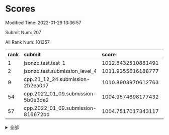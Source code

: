 # Scores

Modified Time: 2022-01-29 13:36:57

Submit Num: 207

All Rank Num: 101357

| rank |               submit               |       score        |       sigma        | pk_num |
| :--- | :--------------------------------- | :----------------- | :----------------- | :----- |
| 1    | jsonzb.test.test_1                 | 1012.8432510881491 | 0.7906099290221811 | 1957   |
| 2    | jsonzb.test.submission_level_4     | 1011.9355616188777 | 0.7971369806712525 | 1959   |
| 9    | cpp.21_12_24.submission-2b2ea0d7   | 1010.8903970612763 | 0.7759438876161477 | 1953   |
| 54   | cpp.2022_01_09.submission-5b0e3de2 | 1004.9574698177432 | 0.7089383021696376 | 1961   |
| 57   | cpp.2022_01_09.submission-816672bd | 1004.7517017343117 | 0.7259860503778235 | 1960   |


<details>
<summary>全部</summary>

| rank |                 submit                 |       score        |       sigma        | pk_num |
| :--- | :------------------------------------- | :----------------- | :----------------- | :----- |
| 1    | jsonzb.test.test_1                     | 1012.8432510881491 | 0.7906099290221811 | 1957   |
| 2    | jsonzb.test.submission_level_4         | 1011.9355616188777 | 0.7971369806712525 | 1959   |
| 3    | gobigger.level_3.submission_level_3_24 | 1011.8722152972159 | 0.7885530030486588 | 1957   |
| 4    | gobigger.level_3.submission_level_3_49 | 1011.5289838045028 | 0.7676645118507199 | 1960   |
| 5    | gobigger.level_3.submission_level_3_2  | 1011.4128540716721 | 0.7734242254537278 | 1956   |
| 6    | gobigger.level_3.submission_level_3_0  | 1011.0579827457269 | 0.7625831117608397 | 1960   |
| 7    | gobigger.level_3.submission_level_3_6  | 1011.0354850555243 | 0.7784245356952749 | 1965   |
| 8    | gobigger.level_3.submission_level_3_34 | 1010.9940640827747 | 0.7631569151991577 | 1955   |
| 9    | cpp.21_12_24.submission-2b2ea0d7       | 1010.8903970612763 | 0.7759438876161477 | 1953   |
| 10   | gobigger.level_3.submission_level_3_45 | 1010.8403974629051 | 0.7619922239033174 | 1958   |
| 11   | gobigger.level_3.submission_level_3_41 | 1010.7145786023999 | 0.749209983403509  | 1960   |
| 12   | gobigger.level_3.submission_level_3_14 | 1010.6905049828147 | 0.7582035761698114 | 1957   |
| 13   | gobigger.level_3.submission_level_3_1  | 1010.5658993409752 | 0.7592466986153519 | 1959   |
| 14   | gobigger.level_3.submission_level_3_40 | 1010.4524973635129 | 0.7786774173026324 | 1961   |
| 15   | gobigger.level_3.submission_level_3_19 | 1010.4400685739805 | 0.7490853094262058 | 1959   |
| 16   | gobigger.level_3.submission_level_3_18 | 1010.4063366503128 | 0.7616446728863473 | 1956   |
| 17   | gobigger.level_3.submission_level_3_10 | 1010.2425840995168 | 0.7510865619576725 | 1960   |
| 18   | gobigger.level_3.submission_level_3_7  | 1010.1805324029696 | 0.7650065142480772 | 1958   |
| 19   | gobigger.level_3.submission_level_3_42 | 1010.1763564265839 | 0.7667937864824556 | 1958   |
| 20   | gobigger.level_3.submission_level_3_15 | 1010.1400926090968 | 0.7551693489059588 | 1958   |
| 21   | gobigger.level_3.submission_level_3_32 | 1010.1374894741538 | 0.769801020016144  | 1962   |
| 22   | gobigger.level_3.submission_level_3_39 | 1010.0780119517805 | 0.749827968999418  | 1959   |
| 23   | gobigger.level_3.submission_level_3_35 | 1010.0383902192915 | 0.7461134753636968 | 1959   |
| 24   | gobigger.level_3.submission_level_3_46 | 1009.9646028043898 | 0.7679004353870401 | 1960   |
| 25   | gobigger.level_3.submission_level_3_20 | 1009.9371661783866 | 0.7715851066621336 | 1957   |
| 26   | gobigger.level_3.submission_level_3_28 | 1009.8754419641991 | 0.7456445095906375 | 1959   |
| 27   | gobigger.level_3.submission_level_3_37 | 1009.8735117902817 | 0.7335681448118353 | 1955   |
| 28   | gobigger.level_3.submission_level_3_13 | 1009.8526995185091 | 0.7617020534065422 | 1956   |
| 29   | gobigger.level_3.submission_level_3_4  | 1009.8354556606847 | 0.7623889009341159 | 1959   |
| 30   | gobigger.level_3.submission_level_3_5  | 1009.7946397856111 | 0.7537422601295122 | 1961   |
| 31   | gobigger.level_3.submission_level_3_47 | 1009.7330988042904 | 0.7395535116666053 | 1955   |
| 32   | gobigger.level_3.submission_level_3_9  | 1009.6332664743593 | 0.7607696685944021 | 1956   |
| 33   | gobigger.level_3.submission_level_3_30 | 1009.6271642773758 | 0.7658739329210767 | 1956   |
| 34   | gobigger.level_3.submission_level_3_27 | 1009.5757791934501 | 0.7576171078658869 | 1959   |
| 35   | gobigger.level_3.submission_level_3_22 | 1009.5339972565    | 0.7405924880771263 | 1965   |
| 36   | gobigger.level_3.submission_level_3_48 | 1009.5087384598366 | 0.7333198119596299 | 1960   |
| 37   | gobigger.level_3.submission_level_3_8  | 1009.4982032979503 | 0.7643548369057366 | 1958   |
| 38   | gobigger.level_3.submission_level_3_17 | 1009.4324053322083 | 0.763577905650341  | 1958   |
| 39   | gobigger.level_3.submission_level_3_33 | 1009.4142902721217 | 0.7724976832834918 | 1960   |
| 40   | gobigger.level_3.submission_level_3_43 | 1009.4086746273306 | 0.7410003901622219 | 1958   |
| 41   | gobigger.level_3.submission_level_3_44 | 1009.3470565240767 | 0.7463032337316892 | 1963   |
| 42   | gobigger.level_3.submission_level_3_31 | 1009.3331962129279 | 0.7679606280843645 | 1962   |
| 43   | gobigger.level_3.submission_level_3_12 | 1009.326605994358  | 0.7421516540630031 | 1955   |
| 44   | gobigger.level_3.submission_level_3_11 | 1009.2952279765748 | 0.7300277722901346 | 1963   |
| 45   | gobigger.level_3.submission_level_3_29 | 1009.1597329345433 | 0.7557293813763554 | 1960   |
| 46   | gobigger.level_3.submission_level_3_16 | 1009.1425716554354 | 0.7472006770322256 | 1957   |
| 47   | gobigger.level_3.submission_level_3_26 | 1009.0888843459644 | 0.7546380704359446 | 1955   |
| 48   | gobigger.level_3.submission_level_3_23 | 1009.0788957636053 | 0.7625322404993621 | 1962   |
| 49   | gobigger.level_3.submission_level_3_38 | 1008.7040085494962 | 0.7577517811773969 | 1957   |
| 50   | gobigger.level_3.submission_level_3_25 | 1008.614479148676  | 0.7476182602578193 | 1958   |
| 51   | gobigger.level_3.submission_level_3_3  | 1008.4127627057375 | 0.7315742861581311 | 1959   |
| 52   | gobigger.level_3.submission_level_3_21 | 1008.292687299521  | 0.7500006850305203 | 1959   |
| 53   | gobigger.level_3.submission_level_3_36 | 1007.9510514003388 | 0.7405897344971685 | 1956   |
| 54   | cpp.2022_01_09.submission-5b0e3de2     | 1004.9574698177432 | 0.7089383021696376 | 1961   |
| 55   | gobigger.level_1.submission_level_1_6  | 1004.8727809008883 | 0.719576978601897  | 1958   |
| 56   | gobigger.level_1.submission_level_1_33 | 1004.8045500348053 | 0.7198979031460475 | 1955   |
| 57   | cpp.2022_01_09.submission-816672bd     | 1004.7517017343117 | 0.7259860503778235 | 1960   |
| 58   | gobigger.level_1.submission_level_1_27 | 1004.6024536474758 | 0.724549941255036  | 1959   |
| 59   | gobigger.level_1.submission_level_1_18 | 1004.3228103543227 | 0.7176954412841352 | 1959   |
| 60   | gobigger.level_1.submission_level_1_5  | 1004.2739233997057 | 0.7188414273915377 | 1960   |
| 61   | gobigger.level_1.submission_level_1_2  | 1004.1229575742933 | 0.7215598844828437 | 1962   |
| 62   | gobigger.level_1.submission_level_1_36 | 1004.1148591253063 | 0.7235316038667124 | 1961   |
| 63   | gobigger.level_1.submission_level_1_15 | 1004.0582262243266 | 0.7209993465717373 | 1956   |
| 64   | gobigger.level_1.submission_level_1_44 | 1003.9765248902188 | 0.7167204340810994 | 1960   |
| 65   | gobigger.level_1.submission_level_1_20 | 1003.9464717618291 | 0.7193663825572791 | 1960   |
| 66   | gobigger.level_1.submission_level_1_21 | 1003.9271255932058 | 0.729675258896373  | 1961   |
| 67   | gobigger.level_1.submission_level_1_0  | 1003.9126170302072 | 0.7107991989385971 | 1958   |
| 68   | gobigger.level_1.submission_level_1_25 | 1003.7948132934475 | 0.7115766347566604 | 1955   |
| 69   | gobigger.level_1.submission_level_1_12 | 1003.7436094855818 | 0.7133256029673722 | 1956   |
| 70   | gobigger.level_1.submission_level_1_22 | 1003.6964276600114 | 0.7137899339951836 | 1964   |
| 71   | gobigger.level_1.submission_level_1_38 | 1003.6776383078031 | 0.7149883425096938 | 1958   |
| 72   | gobigger.level_1.submission_level_1_19 | 1003.6468829614217 | 0.7090331017603091 | 1957   |
| 73   | gobigger.level_1.submission_level_1_29 | 1003.6393063213789 | 0.7138337739760178 | 1959   |
| 74   | gobigger.level_1.submission_level_1_37 | 1003.6234799189457 | 0.7105461169407377 | 1960   |
| 75   | gobigger.level_1.submission_level_1_48 | 1003.5810906522582 | 0.726926932888163  | 1957   |
| 76   | gobigger.level_1.submission_level_1_24 | 1003.5245735240771 | 0.7166067078228052 | 1962   |
| 77   | gobigger.level_1.submission_level_1_11 | 1003.4971321492922 | 0.7144709243347709 | 1959   |
| 78   | gobigger.level_1.submission_level_1_35 | 1003.4313287353518 | 0.703922282570736  | 1959   |
| 79   | gobigger.level_1.submission_level_1_46 | 1003.430642492041  | 0.7107780736687809 | 1958   |
| 80   | gobigger.level_1.submission_level_1_30 | 1003.2679892132618 | 0.731652605729934  | 1958   |
| 81   | gobigger.level_1.submission_level_1_10 | 1003.2613672428172 | 0.7261033773234408 | 1958   |
| 82   | gobigger.level_1.submission_level_1_14 | 1003.2567758603585 | 0.7170762087325488 | 1965   |
| 83   | gobigger.level_1.submission_level_1_32 | 1003.2460678907175 | 0.7201520669689783 | 1957   |
| 84   | gobigger.level_1.submission_level_1_43 | 1003.220574816318  | 0.70874578385764   | 1961   |
| 85   | gobigger.level_1.submission_level_1_4  | 1003.2176112513883 | 0.7092481941480916 | 1964   |
| 86   | gobigger.level_1.submission_level_1_34 | 1003.2174856631736 | 0.7108277284312872 | 1964   |
| 87   | gobigger.level_1.submission_level_1_39 | 1003.1017041181032 | 0.7099408510862296 | 1956   |
| 88   | gobigger.level_1.submission_level_1_13 | 1003.0811969904535 | 0.711191563654035  | 1958   |
| 89   | gobigger.level_1.submission_level_1_26 | 1003.0625508256829 | 0.7122847842893548 | 1961   |
| 90   | gobigger.level_1.submission_level_1_9  | 1003.0515499701562 | 0.7125533812488375 | 1962   |
| 91   | gobigger.level_1.submission_level_1_49 | 1002.9389863067582 | 0.7252199853632781 | 1962   |
| 92   | gobigger.level_1.submission_level_1_17 | 1002.9002936383795 | 0.7156264772219331 | 1956   |
| 93   | gobigger.level_1.submission_level_1_1  | 1002.8772432591509 | 0.7060668381568398 | 1954   |
| 94   | gobigger.level_1.submission_level_1_16 | 1002.8057621443373 | 0.7154235124601253 | 1960   |
| 95   | gobigger.level_1.submission_level_1_40 | 1002.7823976039043 | 0.7148073086453182 | 1960   |
| 96   | gobigger.level_1.submission_level_1_8  | 1002.7702158452952 | 0.7112135202974745 | 1955   |
| 97   | gobigger.level_1.submission_level_1_28 | 1002.6852901448616 | 0.7128851250415635 | 1957   |
| 98   | gobigger.level_1.submission_level_1_47 | 1002.6614228128287 | 0.7135166752718615 | 1960   |
| 99   | gobigger.level_1.submission_level_1_3  | 1002.3373888511323 | 0.7070038157771502 | 1955   |
| 100  | gobigger.level_1.submission_level_1_42 | 1002.2432793153922 | 0.7046104471480577 | 1961   |
| 101  | gobigger.level_1.submission_level_1_7  | 1002.1507376237882 | 0.7013792252308777 | 1950   |
| 102  | gobigger.level_1.submission_level_1_45 | 1002.1017789951078 | 0.7124581682170448 | 1956   |
| 103  | gobigger.level_1.submission_level_1_31 | 1001.7179805871259 | 0.7217127263369006 | 1961   |
| 104  | gobigger.level_1.submission_level_1_41 | 1001.57749768819   | 0.7074113315415465 | 1963   |
| 105  | gobigger.level_1.submission_level_1_23 | 1001.3940536665672 | 0.6953145568657297 | 1956   |
| 106  | gobigger.random.submission_random_31   | 997.5949116465632  | 0.6952088016257678 | 1961   |
| 107  | gobigger.random.submission_random_15   | 997.5220768877181  | 0.7182524290074668 | 1958   |
| 108  | gobigger.random.submission_random_37   | 997.0722719477702  | 0.7062461170067796 | 1959   |
| 109  | gobigger.random.submission_random_40   | 997.0418255222623  | 0.7155584098634982 | 1961   |
| 110  | gobigger.random.submission_random_45   | 996.866071523649   | 0.7001270977359987 | 1959   |
| 111  | gobigger.random.submission_random_35   | 996.7659420601883  | 0.71580496165862   | 1955   |
| 112  | gobigger.random.submission_random_49   | 996.7319803196639  | 0.7007124337939178 | 1961   |
| 113  | gobigger.random.submission_random_34   | 996.7310859269579  | 0.7013439467146791 | 1959   |
| 114  | gobigger.random.submission_random_11   | 996.6137957615229  | 0.7009520611492347 | 1961   |
| 115  | gobigger.random.submission_random_38   | 996.6093347490581  | 0.6985339179832005 | 1961   |
| 116  | gobigger.random.submission_random_10   | 996.5758560399339  | 0.7173175551880095 | 1962   |
| 117  | gobigger.random.submission_random_39   | 996.5703430001016  | 0.7086614269623315 | 1957   |
| 118  | gobigger.random.submission_random_30   | 996.5458683853705  | 0.7182680121812027 | 1960   |
| 119  | gobigger.random.submission_random_16   | 996.500721375067   | 0.716993907836457  | 1958   |
| 120  | gobigger.random.submission_random_19   | 996.4144902859514  | 0.6993916772350115 | 1959   |
| 121  | gobigger.random.submission_random_29   | 996.3724043811799  | 0.7191348085535775 | 1958   |
| 122  | gobigger.random.submission_random_22   | 996.3180769895278  | 0.6968710299790172 | 1965   |
| 123  | gobigger.random.submission_random_36   | 996.264423437149   | 0.7147691826181293 | 1956   |
| 124  | gobigger.random.submission_random_6    | 996.1518232408754  | 0.7306522823721017 | 1959   |
| 125  | gobigger.random.submission_random_33   | 996.1500921485626  | 0.7140114662197439 | 1956   |
| 126  | gobigger.random.submission_random_21   | 996.1197522865647  | 0.7155235349768002 | 1959   |
| 127  | gobigger.random.submission_random_18   | 996.0272116095218  | 0.7113232403106334 | 1951   |
| 128  | gobigger.random.submission_random_44   | 996.0176968605049  | 0.7142890457739431 | 1958   |
| 129  | gobigger.random.submission_random_4    | 995.9955075561121  | 0.7134855216951869 | 1960   |
| 130  | gobigger.random.submission_random_14   | 995.9605071877749  | 0.7062560945430227 | 1958   |
| 131  | gobigger.random.submission_random_12   | 995.9058300996072  | 0.7128692575731451 | 1959   |
| 132  | gobigger.random.submission_random_47   | 995.8811124220907  | 0.7207256850224506 | 1959   |
| 133  | gobigger.random.submission_random_3    | 995.8584450734368  | 0.6986106874067447 | 1958   |
| 134  | gobigger.random.submission_random_48   | 995.8088144078159  | 0.6978595739913938 | 1959   |
| 135  | gobigger.random.submission_random_0    | 995.729839455419   | 0.7201489035592857 | 1963   |
| 136  | gobigger.random.submission_random_32   | 995.652268756054   | 0.72344616847331   | 1962   |
| 137  | gobigger.random.submission_random_26   | 995.5895803982141  | 0.7217887380891201 | 1955   |
| 138  | gobigger.random.submission_random_7    | 995.5871525872369  | 0.7280754313172183 | 1954   |
| 139  | gobigger.random.submission_random_13   | 995.5456430773055  | 0.7161449019929605 | 1958   |
| 140  | gobigger.random.submission_random_17   | 995.5356562208545  | 0.7093098849914535 | 1956   |
| 141  | gobigger.random.submission_random_41   | 995.5169416324314  | 0.7243239371019795 | 1959   |
| 142  | gobigger.random.submission_random_9    | 995.5041280035324  | 0.7198785767757271 | 1961   |
| 143  | gobigger.random.submission_random_2    | 995.4521971765822  | 0.7086042508824577 | 1959   |
| 144  | gobigger.random.submission_random_46   | 995.4027095656722  | 0.708063465630105  | 1959   |
| 145  | gobigger.random.submission_random_24   | 995.3991267411751  | 0.7135354863034044 | 1957   |
| 146  | gobigger.random.submission_random_28   | 995.3402105678937  | 0.7076184331796131 | 1956   |
| 147  | gobigger.random.submission_random_43   | 995.294299941507   | 0.7215568102744772 | 1958   |
| 148  | gobigger.random.submission_random_1    | 995.2678158401314  | 0.7148096019567723 | 1961   |
| 149  | gobigger.random.submission_random_8    | 995.2360294154637  | 0.710813312985586  | 1954   |
| 150  | gobigger.random.submission_random_42   | 995.2029943749328  | 0.7332201695176965 | 1956   |
| 151  | gobigger.random.submission_random_27   | 995.1001782820327  | 0.7191165415825781 | 1961   |
| 152  | gobigger.random.submission_random_23   | 995.070038001678   | 0.7099061153898671 | 1956   |
| 153  | gobigger.random.submission_random_20   | 994.9673829076793  | 0.711321241423405  | 1956   |
| 154  | gobigger.random.submission_random_5    | 994.9344755060754  | 0.7019184885081813 | 1952   |
| 155  | gobigger.random.submission_random_25   | 994.5888522422025  | 0.7108624557664507 | 1952   |
| 156  | gobigger.level_2.submission_level_2_46 | 993.7958104426901  | 0.7244494037771677 | 1962   |
| 157  | gobigger.level_2.submission_level_2_19 | 993.4711628558864  | 0.7228776494459331 | 1960   |
| 158  | gobigger.level_2.submission_level_2_12 | 993.2918183941024  | 0.7501079826671125 | 1959   |
| 159  | gobigger.level_2.submission_level_2_1  | 993.2125764774555  | 0.7321266357835653 | 1960   |
| 160  | gobigger.level_2.submission_level_2_4  | 993.1769256984475  | 0.7461378902608945 | 1957   |
| 161  | gobigger.level_2.submission_level_2_27 | 993.090399858495   | 0.7465384345508008 | 1954   |
| 162  | gobigger.level_2.submission_level_2_17 | 993.0599390980392  | 0.7359671670537545 | 1959   |
| 163  | gobigger.level_2.submission_level_2_8  | 993.005320646155   | 0.747459972225444  | 1956   |
| 164  | gobigger.level_2.submission_level_2_36 | 992.9968573114194  | 0.7414414222685353 | 1955   |
| 165  | gobigger.level_2.submission_level_2_3  | 992.9965118637627  | 0.7420015375941957 | 1957   |
| 166  | gobigger.level_2.submission_level_2_42 | 992.9631669222705  | 0.7471668724907691 | 1960   |
| 167  | gobigger.level_2.submission_level_2_15 | 992.945505797791   | 0.7497866865868524 | 1955   |
| 168  | gobigger.level_2.submission_level_2_33 | 992.931901947561   | 0.7605717653412248 | 1961   |
| 169  | gobigger.level_2.submission_level_2_39 | 992.8954800521439  | 0.7374948110248909 | 1962   |
| 170  | gobigger.level_2.submission_level_2_25 | 992.8008296326262  | 0.7348252746729069 | 1957   |
| 171  | gobigger.level_2.submission_level_2_28 | 992.6398401024363  | 0.7404290569378906 | 1956   |
| 172  | gobigger.level_2.submission_level_2_6  | 992.558106721613   | 0.7378114485036695 | 1955   |
| 173  | gobigger.level_2.submission_level_2_41 | 992.5219387374123  | 0.7427728890603783 | 1962   |
| 174  | gobigger.level_2.submission_level_2_18 | 992.41307072664    | 0.718100609217965  | 1961   |
| 175  | gobigger.level_2.submission_level_2_40 | 992.3832516746244  | 0.7346671271413368 | 1954   |
| 176  | gobigger.level_2.submission_level_2_10 | 992.3257671567662  | 0.7669165966102861 | 1960   |
| 177  | gobigger.level_2.submission_level_2_30 | 992.1945770245956  | 0.7537616282552242 | 1963   |
| 178  | gobigger.level_2.submission_level_2_9  | 992.1292405281904  | 0.7289222631415226 | 1961   |
| 179  | gobigger.level_2.submission_level_2_14 | 992.1133549058906  | 0.7564182694848285 | 1957   |
| 180  | gobigger.level_2.submission_level_2_32 | 992.0991535887999  | 0.7489681098948939 | 1957   |
| 181  | gobigger.level_2.submission_level_2_11 | 992.0806840814972  | 0.7445634004065855 | 1955   |
| 182  | gobigger.level_2.submission_level_2_0  | 992.0662789254033  | 0.7355548820449852 | 1957   |
| 183  | gobigger.level_2.submission_level_2_37 | 992.0163853221857  | 0.7279275929342488 | 1961   |
| 184  | gobigger.level_2.submission_level_2_31 | 991.9945728604293  | 0.7276344117097953 | 1960   |
| 185  | gobigger.level_2.submission_level_2_48 | 991.9872787733625  | 0.7493404719849962 | 1958   |
| 186  | gobigger.level_2.submission_level_2_47 | 991.8923931968815  | 0.7292784157524088 | 1959   |
| 187  | gobigger.level_2.submission_level_2_24 | 991.747055138496   | 0.7472721566225362 | 1954   |
| 188  | gobigger.level_2.submission_level_2_5  | 991.5793218292044  | 0.7730858747737707 | 1961   |
| 189  | gobigger.level_2.submission_level_2_16 | 991.5350398754122  | 0.7428364602208338 | 1959   |
| 190  | gobigger.level_2.submission_level_2_35 | 991.3776018951033  | 0.7446046535813358 | 1961   |
| 191  | gobigger.level_2.submission_level_2_21 | 991.3142893683391  | 0.7598722300961149 | 1958   |
| 192  | gobigger.level_2.submission_level_2_20 | 991.2715587286499  | 0.7509725500345293 | 1953   |
| 193  | gobigger.level_2.submission_level_2_13 | 991.2296667329215  | 0.7439829794853317 | 1959   |
| 194  | gobigger.level_2.submission_level_2_38 | 991.2183091936006  | 0.7661530079187976 | 1961   |
| 195  | gobigger.level_2.submission_level_2_26 | 991.1972960040366  | 0.7575485303862005 | 1960   |
| 196  | gobigger.level_2.submission_level_2_29 | 991.011290448535   | 0.7637502659901084 | 1961   |
| 197  | gobigger.level_2.submission_level_2_23 | 990.953119047533   | 0.7461569651599792 | 1957   |
| 198  | gobigger.level_2.submission_level_2_43 | 990.8606699327052  | 0.7818904417994819 | 1956   |
| 199  | gobigger.level_2.submission_level_2_7  | 990.8097351300152  | 0.7361000357684291 | 1964   |
| 200  | gobigger.level_2.submission_level_2_45 | 990.3835791444357  | 0.7426491440020411 | 1960   |
| 201  | gobigger.level_2.submission_level_2_22 | 990.1810094805644  | 0.7760534821897371 | 1961   |
| 202  | gobigger.level_2.submission_level_2_2  | 990.0996491766525  | 0.7565237123435414 | 1960   |
| 203  | gobigger.level_2.submission_level_2_44 | 990.0164669144827  | 0.758553665023606  | 1953   |
| 204  | gobigger.level_2.submission_level_2_49 | 989.9633001974884  | 0.7678173659592357 | 1960   |
| 205  | gobigger.level_2.submission_level_2_34 | 989.7747138940739  | 0.7976187017211206 | 1964   |
| 206  | gobigger.none.submission_none_1        | 977.415586334928   | 1.3445664043714005 | 1964   |
| 207  | gobigger.none.submission_none_0        | 975.3580046728093  | 1.5099981867048473 | 1956   |

</details>